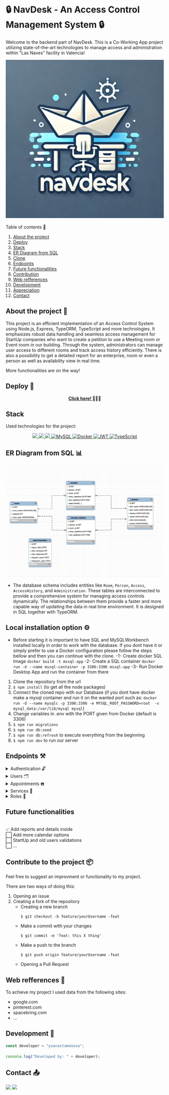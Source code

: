 # 🔒 NavDesk - An Access Control Management System 🔒

Welcome to the backend part of NavDesk. This is a Co-Working App project utilizing state-of-the-art technologies to manage access and administration within "Las Naves" facility in Valencia!

<img src="./img/logo.webp">
<br>
<br>

  <summary> Table of contents 📝</summary>
  <ol>
    <li><a href="#about-the-project-📁">About the project</a></li>
    <li><a href="#deploy-🚀">Deploy</a></li>
    <li><a href="#stack">Stack</a></li>
    <li><a href="#er-diagram-from-sql">ER Diagram from SQL</a></li>
    <li><a href="#local-installation-option">Clone</a></li>
    <li><a href="#endpoints-⚒">Endpoints</a></li>
    <li><a href="#future-functionalities">Future functionalities</a></li>
    <li><a href="#contributions">Contribution</a></li>
    <li><a href="#web-refferences">Web refferences</a></li>
    <li><a href="#development">Development</a></li>
    <li><a href="#appreciations">Appreciation</a></li>
    <li><a href="#contact">Contact</a></li>
  </ol>

## About the project 📁

This project is an efficient implementation of an Access Control System using Node.js, Express, TypeORM, TypeScript and more technologies. It emphasizes robust data handling and seamless access management for StartUp companies who want to create a petition to use a Meeting room or Event room in our building. Through the system, administrators can manage user access to different rooms and track access history efficiently. There is also a possibility to get a detailed report for an enterprise, room or even a person as well as availability view in real time.

More functionalities are on the way!

## Deploy 🚀

<div align="center">
    <a href="https://tattoo-studio.zeabur.app/"><strong> Click here! </strong></a>🚀🚀🚀
</div>

## Stack

Used technologies for the project:

<div align="center">
<a href="https://www.expressjs.com/">
    <img src= "https://img.shields.io/badge/express.js-%23404d59.svg?style=for-the-badge&logo=express&logoColor=%2361DAFB"/>
</a>
<a href="https://typescriptlang.org">
     <img src= "https://img.shields.io/badge/TypeScript-007ACC?style=for-the-badge&logo=typescript&logoColor=white" />
</a>    
<a href="https://nodejs.org/es/">
    <img src= "https://img.shields.io/badge/node.js-026E00?style=for-the-badge&logo=node.js&logoColor=white"/>
</a>

</a>
<a href="">
    <img src="https://img.shields.io/badge/MySQL-4479A1?style=for-the-badge&logo=mysql&logoColor=white" alt="MySQL" />
</a>
<a href="">
<img src="https://img.shields.io/badge/Docker-2496ED?style=for-the-badge&logo=docker&logoColor=white" alt="Docker" />
</a>
<a href="">
    <img src="https://img.shields.io/badge/JWT-000000?style=for-the-badge&logo=jsonwebtokens&logoColor=white" alt="JWT" />
</a>
<a href="">
    <img src="https://img.shields.io/badge/bcrypt-3178C6?style=for-the-badge&" alt="TypeScript" />
</a>
 </div>

## ER Diagram from SQL 📊

<img src="./img/Reverse_schema.png">

- The database schema includes entities like `Room`, `Person`, `Access`, `AccessHistory`, and `Administration`. These tables are interconnected to provide a comprehensive system for managing access controls dynamically. The relationships between them provide a faster and more capable way of updating the data in real time environment. It is designed in SQL together with TypeORM.

## Local installation option ⚙️
- Before starting it is important to have SQL and MySQLWorkbench installed locally in order to work with the database. If you dont have it or simply prefer to use a Docker configuration please follow the steps bellow and then you can continue with the clone.
  -1- Create docker SQL Image `docker build -t mssql-app`
  -2- Create a SQL container `docker run -d --name mssql-container -p 3306:3306 mssql-app`
  -3- Run Docker Desktop App and run the container from there

1. Clone the repository from the url
2. `$ npm install` (to get all the node packages)
3. Connect the cloned repo with our Database (if you dont have docker make a mysql container and run it on the wanted port such as:
` docker run -d --name mysqlc -p 3306:3306 -e MYSQL_ROOT_PASSWORD=root  -v mysql_data:/var/lib/mysql mysql `)
4. Change variables in .env with the PORT given from Docker (default is 3306)
5. `$ npm run migrations`
6. `$ npm run db:seed`
7. `$ npm run db:refresh` to execute everything from the beginning
8. `$ npm run dev` to run our server

## Endpoints ⚒

<details>
<summary>Authentication 🔓</summary> 

- REGISTER

          POST http://localhost:4000/api/register

    body:

    ```js
        {
            "email": "name@mail.com",
            "password": "123456789"
        }
    ```

<br>

- LOGIN	

          POST http://localhost:4000/api/login

    body:

    ```js
        {
            "email": "name@mail.com",
            "password": "123456789"
        }
    ```
</details>

<details>
<summary>Users 🗂</summary>

- GET ALL USERS (only admin)

          GET http://localhost:4000/api/users

    auth:

    ```js
        your token
    ```

<br>

- GET USER PROFILE 

          GET http://localhost:4000/api/users/profile

    auth:

    ```js
        your token
    ```

<br>

- UPDATE USER PROFILE BY ID

          PUT http://localhost:4000/api/profile/update

    body:

    ```js
        {
        "email": "newemail@mail.com"
        }
    ```

    auth:

    ```js
        your token
    ```
<br>

- GET USER BY EMAIL (only admin)

          GET http://localhost:4000/api/users/:email

    body:

    ```js
        {
            "email": "example@mail.com"
        }
    ```

    auth:

    ```js
        your token
    ```
<br>


- DELETE USER BY ID (only admin)

          DELETE http://localhost:4000/api/users/:id

    body:

    ```js
        {
            "id": 3     (the id of the user we want to delete)
        }
    ```

    auth:

    ```js
        your token
    ```

<br>

- CHANGE USER ROLE BY ID (only admin)

          PUT http://localhost:4000/api/users/:id/role

    auth:

    ```js
        your token
    ```
    body:

    ```js
        {
            "id" : 1 (this is the id of the user we will update)
            "role_id": 3     (the new role_id for our user goes here)
        }
    ```

</details>

<details>
<summary>Appointments ☎️</summary>

- CREATE APPOINTMENT

          POST http://localhost:4000/api/appointments/create

    body:

    ```js
        {
        "appointment_date": "2024/01/01",
        "service_id": 2
        }
    ```

    auth:

    ```js
        your token
    ```

<br>

- UPDATE USER APPOINTMENT BY ID

          PUT http://localhost:4000/api/appointments/change

    body:

    ```js
        {
        "id": 3           (the id of the appointment to update)
        "appointment_date": "2024/07/20"        (the new date)
        }
    ```

    auth:

    ```js
        your token
    ```

<br>

- GET USER APPIONTMENTS

          GET http://localhost:4000/api/appointments/scheduled

    auth:

    ```js
        your token
    ```

<br>

- DELETE APPOINTMENT BY ID

          DELETE http://localhost:4000/api/appointments/delete

    auth:

    ```js
        your token
    ```
    body:

    ```js
       {
        "id": 3 (of the appointment you want to delete)
       }
    ```

<br>

- GET APPOINTMENT BY ID

          GET http://localhost:4000/api/appointments/:id

    auth:

    ```js
        your token
    ```

    body:

    ```js
        {
        "id": 3           (the id of the appointment)
        }
    ```

</details>

<details>
<summary>Services 🪪</summary>

- GET ALL SERVICES 

          GET http://localhost:4000/api/services

    auth:

    ```js
        your token
    ```

<br>

- CREATE SERVICE (only for admin)

          POST http://localhost:4000/api/services

    body:

    ```js
        {
        "service_name": "name",
        "description": "what is the service about"
        }
    ```

    auth:

    ```js
        your token
    ```

<br>

- UPDATE SERVICE BY ID (only admin)

          PUT http://localhost:4000/api/services/:id

    body:

    ```js
        {
        "id": 3 (the id of the service to be updated)
        "service_name": "new name"     (new info)
        }
    ```

    auth:

    ```js
        your token
    ```

<br>

- DELETE SERVICE BY ID (only admin)

          DELETE http://localhost:4000/api/services/:id

    auth:

    ```js
        your token
    ```

    body:
     ```js
        {
            "id" : 3
        }
    ```

</details>

<details>
<summary>Roles 🪪</summary>

- GET ALL ROLES (only admin)
      
     GET http://localhost:4000/api/roles

     
    auth:

    ```js
        your token
    ```

<br>

- CREATE ROLE (only admin)
      
      POST http://localhost:4000/api/roles/create
    

    body:

    ```js
        {
        "name": "newRole"
        }
    ```

    auth:

    ```js
        your token
    ```
<br>

- UPDATE ROLE BY ID (only admin)
     
     PUT http://localhost:4000/api/roles/update/:id

    body:

    ```js
        {
        "id": 8,
        "name": "newName"
        }
    ```

     
    auth:

    ```js
        your token
    ```

<br>

- DELETE ROLE BY ID (only admin)

    PUT http://localhost:4000/api/roles/delete

      body:

    ```js
        {
        "id": 8
        }
    ```

     
    auth:

    ```js
        your token
    ```

<br>
</details>

## Future functionalities 
<br>
✅ Add reports and details inside <br>
⬜ Add more calendar options <br>
⬜ StartUp and old users validations <br>
⬜ ...  <br>

## Contribute to the project 📦

Feel free to suggest an improvment or functionality to my project.

There are two ways of doing this:

1. Opening an issue
2. Creating a fork of the repository
   - Creating a new branch
     ```
     $ git checkout -b feature/yourUsername -feat
     ```
   - Make a commit with your changes
     ```
     $ git commit -m 'feat: this X thing'
     ```
   - Make a push to the branch
     ```
     $ git push origin feature/yourUsername -feat
     ```
   - Opening a Pull Request

## Web refferences 📧

To achieve my project I used data from the following sites:

- google.com
- pinterest.com
- spacebring.com
- ...

## Development 📌

```js
const developer = "yoanastamenova";

console.log("Developed by: " + developer);
```

## Contact 📤

<a href = "mailto:yoana.stamenovaa@gmail.com"><img src="https://img.shields.io/badge/Gmail-C6362C?style=for-the-badge&logo=gmail&logoColor=white" target="_blank"></a>
<a href="https://www.linkedin.com/in/yoanastamenova" target="_blank"><img src="https://img.shields.io/badge/-LinkedIn-%230077B5?style=for-the-badge&logo=linkedin&logoColor=white" target="_blank"></a>

</p>